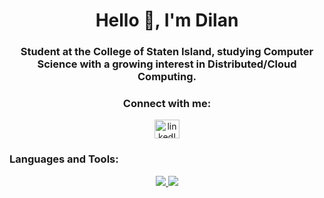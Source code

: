 <h1 align="center">Hello 👋, I'm Dilan</h1>
<h3 align="center">Student at the College of Staten Island, studying Computer Science with a growing interest in Distributed/Cloud Computing.</h3>

<h3 align="center">Connect with me:</h3>
<p align="center">
<a href="https://www.linkedin.com/in/dilansdamme/" target="blank"><img align="center" src="https://raw.githubusercontent.com/rahuldkjain/github-profile-readme-generator/master/src/images/icons/Social/linked-in-alt.svg" alt="linkedIn" height="30" width="40" /></a>
</p>

<h3 align="left">Languages and Tools:</h3>
<p align="center">
  <a href="https://skillicons.dev">
    <img src="https://skillicons.dev/icons?i=git,react,css,figma,html,js,java,postgres,mysql,sqlite,nodejs,expressjs,flask, go" />
    <img src="https://skillicons.dev/icons?i=postman,py,vite,nginx,aws,azure,docker,kubernetes" />
  </a>
</p>
